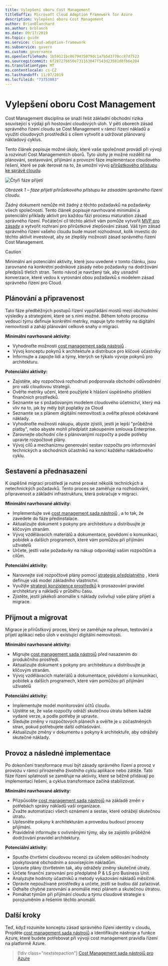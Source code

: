 ```yaml
---
title: Vylepšení oboru Cost Management
titleSuffix: Microsoft Cloud Adoption Framework for Azure
description: Vylepšení oboru Cost Management
author: BrianBlanchard
ms.author: brblanch
ms.date: 09/17/2019
ms.topic: guide
ms.service: cloud-adoption-framework
ms.subservice: govern
ms.custom: governance
ms.openlocfilehash: 1b59121bc0679475079dc1a7b5d3770cc87d7523
ms.sourcegitcommit: 6f287276650e731163047f543d23581d8fb6e204
ms.translationtype: MT
ms.contentlocale: cs-CZ
ms.lasthandoff: 11/07/2019
ms.locfileid: "73753083"
---
```

# <a name="cost-management-discipline-improvement"></a>Vylepšení oboru Cost Management

Cost Management disciplína se snaží řešit základní obchodní rizika související s výdaji při hostování cloudových úloh. V pěti oborech zásad správného řízení cloudu se Cost Management v rámci řízení nákladů a využití cloudových prostředků s cílem vytvořit a udržovat plánovaný nákladový cyklus.

Tento článek popisuje možné úkoly, které vaše společnost provádí při vývoji a rozvinutí Cost Managementch oborů. Tyto úlohy je možné rozdělit na plánování, sestavování, přijímání a provozní fáze implementace cloudového řešení, které se pak iterovat na to, že umožní vývoj [přírůstkového přístupu ke správě cloudu](../guides/index.md#an-incremental-approach-to-cloud-governance).

![Čtyři fáze přijetí](../../_images/govern/adoption-phases.png)

*Obrázek 1 – fáze přijetí přírůstkového přístupu ke zásadám správného řízení cloudu.*

Žádný dokument nemůže mít žádný z těchto požadavků na požadavky všech společností. Tento článek popisuje navrhované minimální a potenciální příklady aktivit pro každou fázi procesu maturation zásad správného řízení. Počáteční cíl těchto aktivit vám pomůže vytvořit [MVP pro zásady](../guides/index.md#an-incremental-approach-to-cloud-governance) a vytvořit rozhraní pro přírůstkové zlepšování zásad. Váš tým zásad správného řízení vašeho cloudu bude muset rozhodnout, kolik investic do těchto aktivit investovat, aby se zlepšily možnosti zásad správného řízení Cost Management.

> [!CAUTION]
> Minimální ani potenciální aktivity, které jsou uvedené v tomto článku, jsou zarovnané na konkrétní podnikové zásady nebo požadavky na dodržování předpisů třetích stran. Tento návod je navržený tak, aby usnadnil konverzace, které vedou k vyrovnání obou požadavků s modelem zásad správného řízení pro Cloud.

## <a name="planning-and-readiness"></a>Plánování a připravenost

Tato fáze předběžných postupů řízení vypořádání mostů mezi obchodními výsledky a strategiemi, které se s nimi možné. Během tohoto procesu vedoucí týmu definuje konkrétní metriky, mapuje tyto metriky na digitální nemovitosti a zahájí plánování celkové snahy o migraci.

**Minimální navrhované aktivity:**

- Vyhodnoťte možnosti [cost management sada nástrojů](./toolchain.md) .
- Vývoj konceptu pokynů k architektuře a distribuce pro klíčové účastníky
- Informujte a zapojte lidi a týmy, kterých se týkalo vývoje pokynů pro architekturu.

**Potenciální aktivity:**

- Zajistěte, aby rozpočtová rozhodnutí podporovala obchodní odůvodnění pro vaši cloudovou strategii.
- Ověřte metriky učení, které použijete k hlášení úspěšného přidělení finančních prostředků.
- Seznamte se s požadovaným modelem cloudového účetnictví, který má vliv na to, jak by měly být poplatky za Cloud
- Seznamte se s plánem digitální nemovitosti a ověřte přesné očekávané náklady.
- Vyhodnoťte možnosti nákupu, abyste zjistili, jestli je lepší "průběžné platby", nebo abyste mohli předplatit zakoupením smlouva Enterprise.
- Zarovnejte obchodní cíle s plánovanými rozpočty a podle potřeby upravte rozpočtové plány.
- Vývoj cílů a mechanizmu generování sestav rozpočtu pro informování technických a obchodních účastníků na konci každého nákladového cyklu.

## <a name="build-and-predeployment"></a>Sestavení a přednasazení

K úspěšné migraci prostředí je nutné provést několik technických a netechnických požadavků. Tento proces se zaměřuje na rozhodování, připravenost a základní infrastrukturu, která pokračuje v migraci.

**Minimální navrhované aktivity:**

- Implementujte své [cost management sada nástrojů](./toolchain.md) , a to tak, že zavedete do fáze předinstalace.
- Aktualizujte dokument s pokyny pro architekturu a distribuujte je klíčovým stranám.
- Vývoj vzdělávacích materiálů a dokumentace, povědomí o komunikaci, pobídek a dalších programech, které vám pomůžou při přijímání uživatelů
- Určete, jestli vaše požadavky na nákup odpovídají vašim rozpočtům a cílům.

**Potenciální aktivity:**

- Narovnejte své rozpočtové plány pomocí [strategie předplatného](../../decision-guides/subscriptions/index.md) , která definuje váš model základního vlastnictví.
- Využijte [strategii konzistence prostředků](../../decision-guides/resource-consistency/index.md) k prosazování pravidel architektury a nákladů v průběhu času.
- Zjistěte, jestli jakékoli anomálie s náklady ovlivňují vaše plány přijetí a migrace.

## <a name="adopt-and-migrate"></a>Přijmout a migrovat

Migrace je přírůstkový proces, který se zaměřuje na přesun, testování a přijetí aplikací nebo úloh v existující digitální nemovitosti.

**Minimální navrhované aktivity:**

- Migrujte [cost management sada nástrojů](./toolchain.md) před nasazením do produkčního prostředí.
- Aktualizujte dokument s pokyny pro architekturu a distribuujte je klíčovým stranám.
- Vývoj vzdělávacích materiálů a dokumentace, povědomí o komunikaci, pobídek a dalších programech, které vám pomůžou při přijímání uživatelů

**Potenciální aktivity:**

- Implementujte model monitorování účtů cloudu.
- Ujistěte se, že vaše rozpočty odráží skutečnou útratu během každé vydané verze, a podle potřeby je upravte.
- Sledujte změny v rozpočtových plánech a ověřte je u zúčastněných stran, pokud potřebujete další odhlašování.
- Aktualizujte změny v dokumentu s pokyny k architektuře, aby odrážely skutečné náklady.

## <a name="operate-and-post-implementation"></a>Provoz a následné implementace

Po dokončení transformace musí být zásady správného řízení a provoz v provozu v rámci přirozeného životního cyklu aplikace nebo zátěže. Tato fáze řízení splatnosti se zaměřuje na aktivity, které se běžně přidávají po implementaci řešení, a cyklus transformace začíná stabilizovat.

**Minimální navrhované aktivity:**

- Přizpůsobte [cost management sada nástrojů](./toolchain.md) na základě změn v potřebách správy nákladů vaší organizace.
- Zvažte automatizaci všech oznámení a sestav, které odrážejí skutečnou útratu.
- Upřesněte pokyny k architekturám a provedou budoucí procesy přijímání.
- Pravidelně informujte s ovlivněnými týmy, aby se zajistilo průběžné dodržování pravidel architektury.

**Potenciální aktivity:**

- Spusťte čtvrtletní cloudovou recenzi za účelem sdělování hodnoty poskytované obchodním a souvisejícím nákladům.
- Upravte plány čtvrtletním tak, aby odrážely změny skutečné útraty.
- Určete finanční zarovnání pro předplatné P & LS pro Business Unit.
- Analyzujte hodnoty účastníků a metody vykazování nákladů měsíčně.
- Opravte nepoužívané prostředky a určete, jestli se budou dál zařazovat.
- Odhalte chybné zarovnání a anomálie mezi plánem a skutečnou útratou.
- Pomáhat týmům při přijímání cloudu a týmu cloudové strategie s porozuměním a řešením těchto anomálií.

## <a name="next-steps"></a>Další kroky

Teď, když rozumíte konceptu zásad správného řízení identity v cloudu, Projděte [cost management sada nástrojů](./toolchain.md) a Identifikujte nástroje a funkce Azure, které budete potřebovat při vývoji cost management pravidla řízení na platformě Azure.

> [!div class="nextstepaction"]
> [Cost Management sada nástrojů pro Azure](./toolchain.md)
